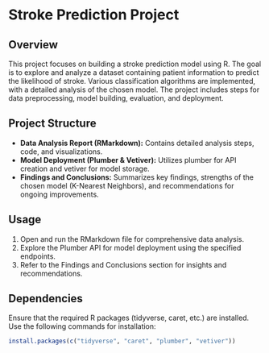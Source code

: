 # Stroke Prediction Project

## Overview
This project focuses on building a stroke prediction model using R. The goal is to explore and analyze a dataset containing patient information to predict the likelihood of stroke. Various classification algorithms are implemented, with a detailed analysis of the chosen model. The project includes steps for data preprocessing, model building, evaluation, and deployment.

## Project Structure
- **Data Analysis Report (RMarkdown):** Contains detailed analysis steps, code, and visualizations.
- **Model Deployment (Plumber & Vetiver):** Utilizes plumber for API creation and vetiver for model storage.
- **Findings and Conclusions:** Summarizes key findings, strengths of the chosen model (K-Nearest Neighbors), and recommendations for ongoing improvements.

## Usage
1. Open and run the RMarkdown file for comprehensive data analysis.
2. Explore the Plumber API for model deployment using the specified endpoints.
3. Refer to the Findings and Conclusions section for insights and recommendations.

## Dependencies
Ensure that the required R packages (tidyverse, caret, etc.) are installed. Use the following commands for installation:
```R
install.packages(c("tidyverse", "caret", "plumber", "vetiver"))
